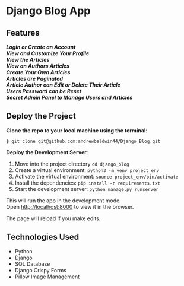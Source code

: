 # Django Blog App

## Features

**_Login or Create an Account_**<br>
**_View and Customize Your Profile_**<br>
**_View the Articles_**<br>
**_View an Authors Articles_**<br>
**_Create Your Own Articles_**<br>
**_Articles are Paginated_**<br>
**_Article Author can Edit or Delete Their Article_**<br>
**_Users Password can be Reset_**<br>
**_Secret Admin Panel to Manage Users and Articles_**<br>
## Deploy the Project<br>

__Clone the repo to your local machine using the terminal__:
```
$ git clone git@github.com:andrewbaldwin44/Django_Blog.git
```

__Deploy the Development Server__:
1. Move into the project directory `cd django_blog`
2. Create a virtual environment: `python3 -m venv project_env`
3. Activate the virtual environment: `source project_env/bin/activate`
4. Install the dependencies: `pip install -r requirements.txt`
5. Start the development server: `python manage.py runserver `

This will run the app in the development mode.<br />
Open [http://localhost:8000](http://localhost:8000) to view it in the browser.

The page will reload if you make edits.

## Technologies Used

- Python
- Django
- SQL Database
- Django Crispy Forms
- Pillow Image Management

